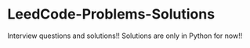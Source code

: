 # LeedCode-Problems-Solutions

Interview questions and solutions!!
Solutions are only in Python for now!!
